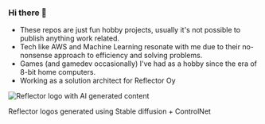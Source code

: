 ### Hi there 👋

-  These repos are just fun hobby projects, usually it's not possible to publish anything work related.
-  Tech like AWS and Machine Learning resonate with me due to their no-nonsense approach to efficiency and solving problems.
-  Games (and gamedev occasionally) I've had as a hobby since the era of 8-bit home computers.
-  Working as a solution architect for Reflector Oy


  ![Reflector logo with AI generated content](refe_gif2.gif)

Reflector logos generated using Stable diffusion + ControlNet
